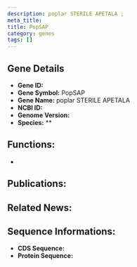 ```yaml
---
description: poplar STERILE APETALA ; 
meta_title:
title: PopSAP
category: genes
tags: []
---
```


## Gene Details
- **Gene ID:**	[]()
- **Gene Symbol:** PopSAP
- **Gene Name:** poplar STERILE APETALA
- **NCBI ID:** [](https://www.ncbi.nlm.nih.gov/gene/?term=)
- **Genome Version:** []()
- **Species:** **

## Functions:
   - 

## Publications:

## Related News:

## Sequence Informations:
- **CDS Sequence:**
- **Protein Sequence:**
